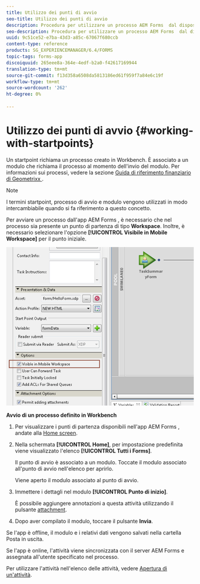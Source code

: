 ```yaml
---
title: Utilizzo dei punti di avvio
seo-title: Utilizzo dei punti di avvio
description: Procedura per utilizzare un processo AEM Forms  dal dispositivo mobile definito in Workbench.
seo-description: Procedura per utilizzare un processo AEM Forms  dal dispositivo mobile definito in Workbench.
uuid: 9c51ce52-e7ba-43d3-a85c-67067f680ccb
content-type: reference
products: SG_EXPERIENCEMANAGER/6.4/FORMS
topic-tags: forms-app
discoiquuid: 265eee8a-364e-4edf-b2a0-f42617169944
translation-type: tm+mt
source-git-commit: f13d358a6508da5813186ed61f959f7a84e6c19f
workflow-type: tm+mt
source-wordcount: '262'
ht-degree: 0%

---
```



# Utilizzo dei punti di avvio {#working-with-startpoints}

Un startpoint richiama un processo creato in Workbench. È associato a un modulo che richiama il processo al momento dell&#39;invio del modulo. Per informazioni sui processi, vedere la sezione [Guida di riferimento finanziario di Geometrixx ](/help/forms/using/finance-reference-site-walkthrough.md).

>[!NOTE]
>
>I termini startpoint, processo di avvio e modulo vengono utilizzati in modo intercambiabile quando si fa riferimento a questo concetto.

Per avviare un processo dall&#39;app AEM Forms , è necessario che nel processo sia presente un punto di partenza di tipo **Workspace**. Inoltre, è necessario selezionare l&#39;opzione **[!UICONTROL Visibile in Mobile Workspace]** per il punto iniziale.

![mws_startpoint_select_option](assets/mws_startpoint_select_option.png)

**Avvio di un processo definito in Workbench**

1. Per visualizzare i punti di partenza disponibili nell&#39;app AEM Forms , andate alla [Home screen](/help/forms/using/home-screen.md).
1. Nella schermata **[!UICONTROL Home]**, per impostazione predefinita viene visualizzato l&#39;elenco **[!UICONTROL Tutti i Forms]**.

   Il punto di avvio è associato a un modulo. Toccate il modulo associato all&#39;punto di avvio nell&#39;elenco per aprirlo.

   Viene aperto il modulo associato al punto di avvio.

1. Immettere i dettagli nel modulo **[!UICONTROL Punto di inizio]**.

   È possibile aggiungere annotazioni a questa attività utilizzando il pulsante [attachment](/help/forms/using/add-attachments.md).

1. Dopo aver compilato il modulo, toccare il pulsante **Invia**.

Se l&#39;app è offline, il modulo e i relativi dati vengono salvati nella cartella Posta in uscita.

Se l&#39;app è online, l&#39;attività viene sincronizzata con il server AEM Forms  e assegnata all&#39;utente specificato nel processo.

Per utilizzare l&#39;attività nell&#39;elenco delle attività, vedere [Apertura di un&#39;attività](/help/forms/using/open-task.md).
